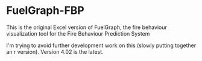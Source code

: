 # FuelGraph-FBP
This is the original Excel version of FuelGraph, the fire behaviour visualization tool for the Fire Behaviour Prediction System

I'm trying to avoid further development work on this (slowly putting together an r version). 
Version 4.02 is the latest. 
